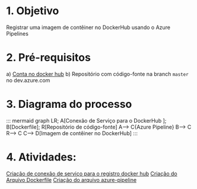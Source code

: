 # 1. Objetivo
Registrar uma imagem de contêiner no DockerHub usando o Azure Pipelines
# 2. Pré-requisitos
a) [Conta no docker hub](https://docs.docker.com/docker-id/)
b) Repositório com código-fonte na branch `master` no dev.azure.com
# 3. Diagrama do processo
::: mermaid
 graph LR; 
 A[Conexão de Serviço para o DockerHub ];
 B[Dockerfile];
 R[Repositório de código-fonte]
 A--> C{Azure Pipeline}
 B--> C
 R--> C
 C--> D[Imagem de contêiner no DockerHub]
:::
# 4. Atividades:
[Criação de conexão de serviço para o registro docker hub](/PCS-3853-%2D-Laboratório-Engenharia-de-Software-II/Recursos-de-Aula/Configuração-do-Ambiente-DevOps/Criação-de-conexão-de-serviço-para-o-registro-docker-hub)
[Criação do Arquivo Dockerfile](/PCS-3853-%2D-Laboratório-Engenharia-de-Software-II/Recursos-de-Aula/Configuração-do-Ambiente-DevOps/Criação-do-Arquivo-Dockerfile)
[Criação do arquivo azure-pipeline](/PCS-3853-%2D-Laboratório-Engenharia-de-Software-II/Recursos-de-Aula/Configuração-do-Ambiente-DevOps/Criação-do-arquivo-azure%2Dpipeline)